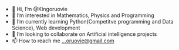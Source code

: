 - 👋 Hi, I’m @Kingoruovie
- 👀 I’m interested in Mathematics, Physics and Programming
- 🌱 I’m currently learning Python(Competitve programming and Data Science), Web development
- 💞️ I’m looking to collaborate on Artificial intelligence projects
- 📫 How to reach me ...oruovie@gmail.com

<!---
Kingoruovie/Kingoruovie is a ✨ special ✨ repository because its `README.md` (this file) appears on your GitHub profile.
You can click the Preview link to take a look at your changes.
--->
